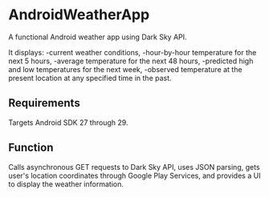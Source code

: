 # AndroidWeatherApp
A functional Android weather app using Dark Sky API.

It displays:
-current weather conditions, 
-hour-by-hour temperature for the next 5 hours, 
-average temperature for the next 48 hours, 
-predicted high and low temperatures for the next week,
-observed temperature at the present location at any specified time in the past.

## Requirements
Targets Android SDK 27 through 29.

## Function
Calls asynchronous GET requests to Dark Sky API, uses JSON parsing, gets user's location coordinates through Google Play Services, and provides a UI to display the weather information.
